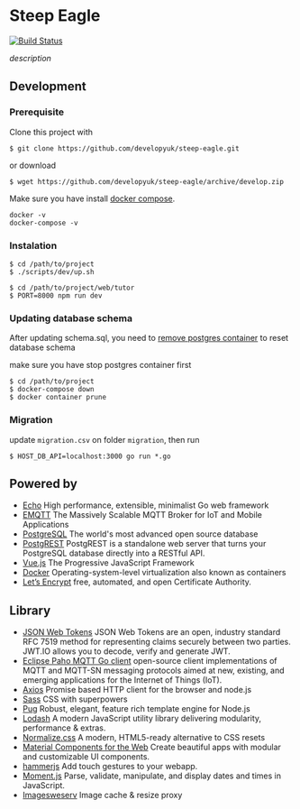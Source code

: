 
# Steep Eagle
[![Build Status](https://travis-ci.org/developyuk/steep-eagle.svg?branch=master)](https://travis-ci.org/developyuk/steep-eagle)

_description_

## Development
### Prerequisite

Clone this project with
```
$ git clone https://github.com/developyuk/steep-eagle.git
```
or download

```
$ wget https://github.com/developyuk/steep-eagle/archive/develop.zip
```

Make sure you have install [docker compose](https://docs.docker.com/compose/install/#install-compose).
```
docker -v
docker-compose -v
```
### Instalation

```
$ cd /path/to/project
$ ./scripts/dev/up.sh
```
```
$ cd /path/to/project/web/tutor
$ PORT=8000 npm run dev
```

### Updating database schema

After updating schema.sql, you need to [remove postgres container]((https://gist.github.com/bastman/5b57ddb3c11942094f8d0a97d461b430)) to reset database schema

make sure you have stop postgres container first
```
$ cd /path/to/project
$ docker-compose down
$ docker container prune
```

### Migration
update `migration.csv` on folder `migration`, then run
```
$ HOST_DB_API=localhost:3000 go run *.go
```

## Powered by
- [Echo](//echo.labstack.com/) High performance, extensible, minimalist Go web framework
- [EMQTT](//emqtt.io/) The Massively Scalable MQTT Broker for IoT and Mobile Applications
- [PostgreSQL](//www.postgresql.org/) The world's most advanced open source database
- [PostgREST](//postgrest.com/) PostgREST is a standalone web server that turns your PostgreSQL database directly into a RESTful API.
- [Vue.js](//vuejs.org/) The Progressive JavaScript Framework
- [Docker](//www.docker.com/) Operating-system-level virtualization also known as containers
- [Let’s Encrypt](//letsencrypt.org) free, automated, and open Certificate Authority.


## Library
- [JSON Web Tokens](//jwt.io) JSON Web Tokens are an open, industry standard RFC 7519 method for representing claims securely between two parties. JWT.IO allows you to decode, verify and generate JWT.
- [Eclipse Paho MQTT Go client](//github.com/eclipse/paho.mqtt.golang) open-source client implementations of MQTT and MQTT-SN messaging protocols aimed at new, existing, and emerging applications for the Internet of Things (IoT).
- [Axios](//github.com/axios/axios) Promise based HTTP client for the browser and node.js
- [Sass](//sass-lang.com/) CSS with superpowers
- [Pug](//pugjs.org/) Robust, elegant, feature rich template engine for Node.js 
- [Lodash](//lodash.com/) A modern JavaScript utility library delivering modularity, performance & extras.
- [Normalize.css](//necolas.github.io/normalize.css/) A modern, HTML5-ready alternative to CSS resets
- [Material Components for the Web](//material.io/components/web/) Create beautiful apps with modular and customizable UI components.
- [hammerjs](//hammerjs.github.io/) Add touch gestures to your webapp.
- [Moment.js](//momentjs.com/) Parse, validate, manipulate, and display dates and times in JavaScript.
- [Imagesweserv](//images.weserv.nl/) Image cache & resize proxy
